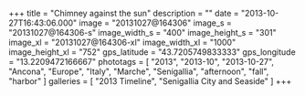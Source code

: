 +++
title = "Chimney against the sun"
description = ""
date = "2013-10-27T16:43:06.000"
image = "20131027@164306"
image_s = "20131027@164306-s"
image_width_s = "400"
image_height_s = "301"
image_xl = "20131027@164306-xl"
image_width_xl = "1000"
image_height_xl = "752"
gps_latitude = "43.7205749833333"
gps_longitude = "13.2209472166667"
phototags = [ "2013", "2013-10", "2013-10-27", "Ancona", "Europe", "Italy", "Marche", "Senigallia", "afternoon", "fall", "harbor" ]
galleries = [ "2013 Timeline", "Senigallia City and Seaside" ]
+++
